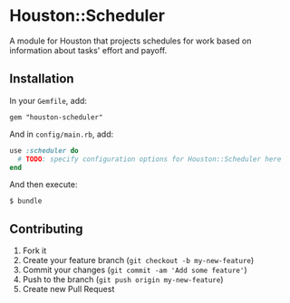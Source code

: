 # Houston::Scheduler

A module for Houston that projects schedules for work based on information about tasks' effort and payoff.


## Installation

In your `Gemfile`, add:

    gem "houston-scheduler"

And in `config/main.rb`, add:

```ruby
use :scheduler do
  # TODO: specify configuration options for Houston::Scheduler here
end
```

And then execute:

    $ bundle


## Contributing

1. Fork it
2. Create your feature branch (`git checkout -b my-new-feature`)
3. Commit your changes (`git commit -am 'Add some feature'`)
4. Push to the branch (`git push origin my-new-feature`)
5. Create new Pull Request
